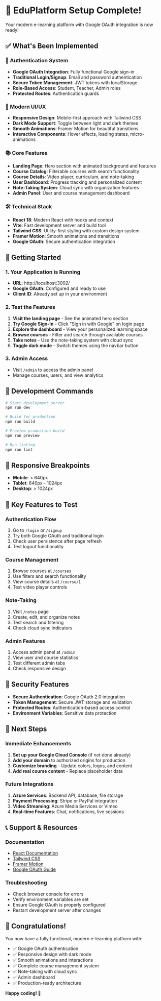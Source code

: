 # 🎉 EduPlatform Setup Complete!

Your modern e-learning platform with Google OAuth integration is now ready!

## ✅ What's Been Implemented

### 🔐 Authentication System
- **Google OAuth Integration**: Fully functional Google sign-in
- **Traditional Login/Signup**: Email and password authentication
- **Secure Token Management**: JWT tokens with localStorage
- **Role-Based Access**: Student, Teacher, Admin roles
- **Protected Routes**: Authentication guards

### 🎨 Modern UI/UX
- **Responsive Design**: Mobile-first approach with Tailwind CSS
- **Dark Mode Support**: Toggle between light and dark themes
- **Smooth Animations**: Framer Motion for beautiful transitions
- **Interactive Components**: Hover effects, loading states, micro-animations

### 📚 Core Features
- **Landing Page**: Hero section with animated background and features
- **Course Catalog**: Filterable courses with search functionality
- **Course Details**: Video player, curriculum, and note-taking
- **User Dashboard**: Progress tracking and personalized content
- **Note-Taking System**: Cloud sync with organization features
- **Admin Panel**: User and course management dashboard

### 🛠 Technical Stack
- **React 18**: Modern React with hooks and context
- **Vite**: Fast development server and build tool
- **Tailwind CSS**: Utility-first styling with custom design system
- **Framer Motion**: Smooth animations and transitions
- **Google OAuth**: Secure authentication integration

## 🚀 Getting Started

### 1. Your Application is Running
- **URL**: http://localhost:3002/
- **Google OAuth**: Configured and ready to use
- **Client ID**: Already set up in your environment

### 2. Test the Features
1. **Visit the landing page** - See the animated hero section
2. **Try Google Sign-In** - Click "Sign in with Google" on login page
3. **Explore the dashboard** - View your personalized learning space
4. **Browse courses** - Filter and search through available courses
5. **Take notes** - Use the note-taking system with cloud sync
6. **Toggle dark mode** - Switch themes using the navbar button

### 3. Admin Access
- Visit `/admin` to access the admin panel
- Manage courses, users, and view analytics

## 🔧 Development Commands

```bash
# Start development server
npm run dev

# Build for production
npm run build

# Preview production build
npm run preview

# Run linting
npm run lint
```

## 📱 Responsive Breakpoints
- **Mobile**: < 640px
- **Tablet**: 640px - 1024px
- **Desktop**: > 1024px

## 🎯 Key Features to Test

### Authentication Flow
1. Go to `/login` or `/signup`
2. Try both Google OAuth and traditional login
3. Check user persistence after page refresh
4. Test logout functionality

### Course Management
1. Browse courses at `/courses`
2. Use filters and search functionality
3. View course details at `/course/1`
4. Test video player controls

### Note-Taking
1. Visit `/notes` page
2. Create, edit, and organize notes
3. Test search and filtering
4. Check cloud sync indicators

### Admin Features
1. Access admin panel at `/admin`
2. View user and course statistics
3. Test different admin tabs
4. Check responsive design

## 🔐 Security Features
- **Secure Authentication**: Google OAuth 2.0 integration
- **Token Management**: Secure JWT storage and validation
- **Protected Routes**: Authentication-based access control
- **Environment Variables**: Sensitive data protection

## 🌟 Next Steps

### Immediate Enhancements
1. **Set up your Google Cloud Console** (if not done already)
2. **Add your domain** to authorized origins for production
3. **Customize branding** - Update colors, logos, and content
4. **Add real course content** - Replace placeholder data

### Future Integrations
1. **Azure Services**: Backend API, database, file storage
2. **Payment Processing**: Stripe or PayPal integration
3. **Video Streaming**: Azure Media Services or Vimeo
4. **Real-time Features**: Chat, notifications, live sessions

## 📞 Support & Resources

### Documentation
- [React Documentation](https://react.dev/)
- [Tailwind CSS](https://tailwindcss.com/)
- [Framer Motion](https://www.framer.com/motion/)
- [Google OAuth Guide](./GOOGLE_OAUTH_SETUP.md)

### Troubleshooting
- Check browser console for errors
- Verify environment variables are set
- Ensure Google OAuth is properly configured
- Restart development server after changes

## 🎊 Congratulations!

You now have a fully functional, modern e-learning platform with:
- ✅ Google OAuth authentication
- ✅ Responsive design with dark mode
- ✅ Smooth animations and interactions
- ✅ Complete course management system
- ✅ Note-taking with cloud sync
- ✅ Admin dashboard
- ✅ Production-ready architecture

**Happy coding! 🚀**